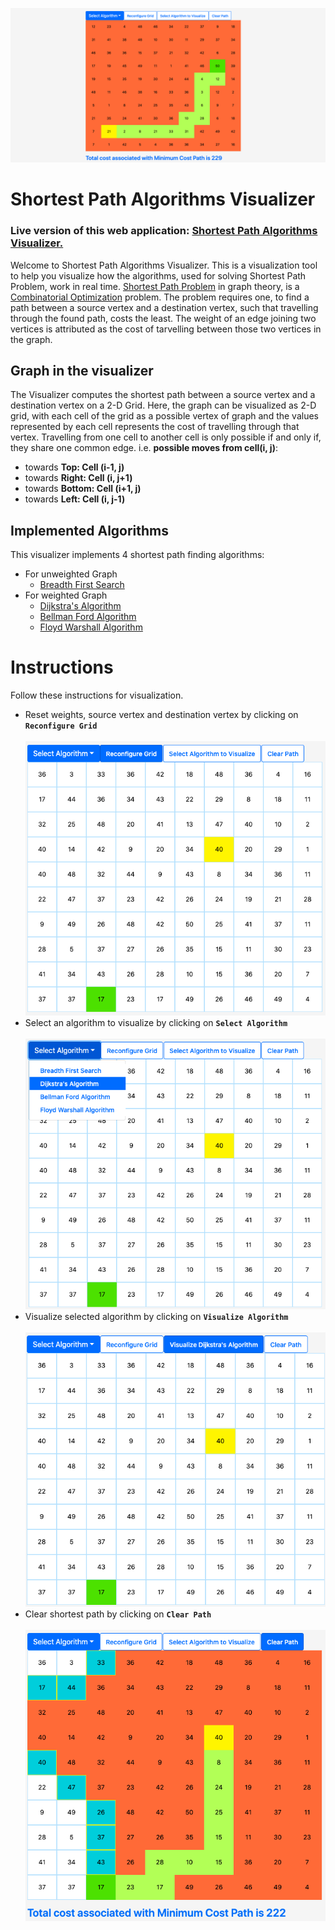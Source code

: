 ![Preview of Bellman-Ford Algorithm Visualization](https://github.com/Jigyansu-Nanda/Shortest-Path-Algorithms-Visualizer/blob/source-code/preview.png "preview of Bellman Ford Shortest Path")
# Shortest Path Algorithms Visualizer
### Live version of this web application: [Shortest Path Algorithms Visualizer.](https://jigyansu-nanda.github.io/Shortest-Path-Algorithms-Visualizer/)
Welcome to Shortest Path Algorithms Visualizer. This is a visualization tool to help you visualize how the algorithms, used for solving Shortest Path Problem, work in real time. [Shortest Path Problem](https://en.wikipedia.org/wiki/Shortest_path_problem) in graph theory, is a [Combinatorial Optimization](https://en.wikipedia.org/wiki/Combinatorial_optimization) problem. The problem requires one, to find a path between a source vertex and a destination vertex, such that travelling through the found path, costs the least. The weight of an edge joining two vertices is attributed as the cost of tarvelling between those two vertices in the graph.

## Graph in the visualizer
The Visualizer computes the shortest path between a source vertex and a destination vertex on a 2-D Grid. Here, the graph can be visualized as 2-D grid, with each cell of the grid as a possible vertex of graph and the values represented by each cell represents the cost of travelling through that vertex. Travelling from one cell to another cell is only possible if and only if, they share one common edge. i.e. **possible moves from cell(i, j)**:

  - towards **Top: Cell (i-1, j)**
  - towards **Right: Cell (i, j+1)**
  - towards **Bottom: Cell (i+1, j)**
  - towards **Left: Cell (i, j-1)**

## Implemented Algorithms
This visualizer implements 4 shortest path finding algorithms:

  - For unweighted Graph
    - [Breadth First Search](https://en.wikipedia.org/wiki/Breadth-first_search)
  - For weighted Graph
    - [Dijkstra's Algorithm](https://en.wikipedia.org/wiki/Dijkstra%27s_algorithm)
    - [Bellman Ford Algorithm](https://en.wikipedia.org/wiki/Bellman–Ford_algorithm)
    - [Floyd Warshall Algorithm](https://en.wikipedia.org/wiki/Floyd–Warshall_algorithm)

# Instructions
Follow these instructions for visualization.
  - Reset weights, source vertex and destination vertex by clicking on **`Reconfigure Grid`** <br/><br/>
  ![Reconfigure Grid](https://github.com/Jigyansu-Nanda/Shortest-Path-Algorithms-Visualizer/blob/source-code/reconfigure-grid.png)
  - Select an algorithm to visualize by clicking on **`Select Algorithm`** <br/><br/>
  ![Select Algorithm](https://github.com/Jigyansu-Nanda/Shortest-Path-Algorithms-Visualizer/blob/source-code/select-algorithm.png)
  - Visualize selected algorithm by clicking on **`Visualize Algorithm`** <br/><br/>
  ![Visualize Algorithm](https://github.com/Jigyansu-Nanda/Shortest-Path-Algorithms-Visualizer/blob/source-code/visualize.png)
  - Clear shortest path by clicking on **`Clear Path`** <br/><br/>
  ![Clear Path](https://github.com/Jigyansu-Nanda/Shortest-Path-Algorithms-Visualizer/blob/source-code/clear-path.png)
